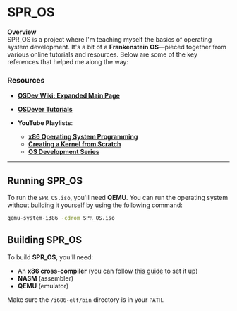 # SPR_OS

**Overview**  
SPR_OS is a project where I'm teaching myself the basics of operating system development. It's a bit of a **Frankenstein OS**—pieced together from various online tutorials and resources. Below are some of the key references that helped me along the way:

### Resources
- **[OSDev Wiki: Expanded Main Page](https://wiki.osdev.org/Expanded_Main_Page)**
- **[OSDever Tutorials](http://www.osdever.net/tutorials/)**

- **YouTube Playlists**:
  - **[x86 Operating System Programming](https://youtube.com/playlist?list=PL2EF13wm-hWAglI8rRbdsCPq_wRpYvQQy)**
  - **[Creating a Kernel from Scratch](https://youtube.com/playlist?list=PLFjM7v6KGMpiH2G-kT781ByCNC_0pKpPN)**
  - **[OS Development Series](https://youtube.com/playlist?list=PLm3B56ql_akNcvH8vvJRYOc7TbYhRs19M)**

---

## Running SPR_OS

To run the `SPR_OS.iso`, you'll need **QEMU**. You can run the operating system without building it yourself by using the following command:

```bash
qemu-system-i386 -cdrom SPR_OS.iso
```
## Building SPR_OS

To build **SPR_OS**, you'll need:

- An **x86 cross-compiler** (you can follow [this guide](https://www.youtube.com/watch?v=EpFUzjYehxs) to set it up)
- **NASM** (assembler)
- **QEMU** (emulator)

Make sure the `/i686-elf/bin` directory is in your `PATH`.
